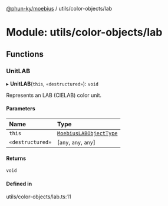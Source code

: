 [@phun-ky/moebius](../README.md) / utils/color-objects/lab

# Module: utils/color-objects/lab

## Functions

### UnitLAB

▸ **UnitLAB**(`this`, `«destructured»`): `void`

Represents an LAB (CIELAB) color unit.

#### Parameters

| Name | Type |
| :------ | :------ |
| `this` | [`MoebiusLABObjectType`](types.md#moebiuslabobjecttype) |
| `«destructured»` | [`any`, `any`, `any`] |

#### Returns

`void`

#### Defined in

utils/color-objects/lab.ts:11
